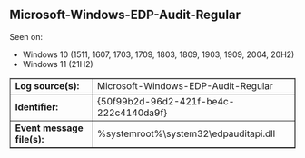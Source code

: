 ## Microsoft-Windows-EDP-Audit-Regular

Seen on:
* Windows 10 (1511, 1607, 1703, 1709, 1803, 1809, 1903, 1909, 2004, 20H2)
* Windows 11 (21H2)

<table border="1" class="docutils">
  <tbody>
    <tr>
      <td><b>Log source(s):</b></td>
      <td>Microsoft-Windows-EDP-Audit-Regular</td>
    </tr>
    <tr>
      <td><b>Identifier:</b></td>
      <td>{50f99b2d-96d2-421f-be4c-222c4140da9f}</td>
    </tr>
    <tr>
      <td><b>Event message file(s):</b></td>
      <td>%systemroot%\system32\edpauditapi.dll</td>
    </tr>
  </tbody>
</table>

&nbsp;

